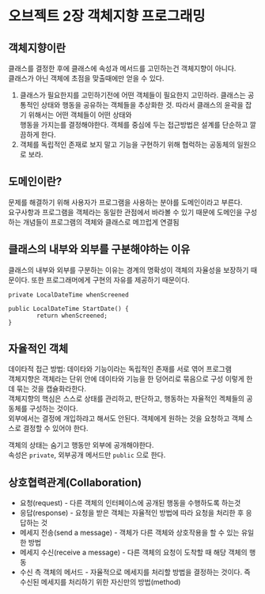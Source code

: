 오브젝트 2장 객체지향 프로그래밍
====

객체지향이란
---
클래스를 결정한 후에 클래스에 속성과 메서드를 고민하는건 객체지향이 아니다.  
클래스가 아닌 객체에 초점을 맞출때에만 얻을 수 있다.

1. 클래스가 필요한지를 고민하기전에 어떤 객체들이 필요한지 고민하라. 
클래스는 공통적인 상태와 행동을 공유하는 객체들을 추상화한 것. 따라서 클래스의 윤곽을 잡기 위해서는 어떤 객체들이 어떤 상태와   
행동을 가지는를 결정해야한다. 객체를  중심에 두는 접근방법은 설계를 단순하고 깔끔하게 한다.   
2. 객체를 독립적인 존재로 보지 말고 기능을 구현하기 위해 협럭하는 공동체의 일원으로 보라.  

도메인이란?
---
문제를 해결하기 위해 사용자가 프로그램을 사용하는 분야를 도메인이라고 부른다.   
요구사항과 프로그램을 객체라는 동일한 관점에서 바라볼 수 있기 때문에 도메인을 구성하는 개념들이 프로그램의 객체와 클래스로 메끄럽게 연결됨

클래스의 내부와 외부를 구분해야하는 이유 
---
클래스의 내부와 외부를 구분하는 이유는 경계의 명확성이 객체의 자율성을 보장하기 때문이다.
또한 프로그래머에게 구현의 자유를 제공하기 때문이다.


```
private LocalDateTime whenScreened 

public LocalDateTime StartDate() {
        return whenScreened;
} 
```

자율적인 객체
---
데이타적 접근 방법: 데이타와 기능이라는 독립적인 존재를 서로 엮어 프로그램  
객체지향은 객체라는 단위 안에 데이타와 기능을 한 덩어리로 묶음으로 구성 이렇게 한데 묶는 것을 캡슐화라한다.  
객체지향의 핵심은 스스로 상태를 관리하고, 판단하고, 행동하는 자율적인 겍체들의 공동체를 구성하는 것이다.  
외부에서는 결정에 개입하랴고 해서도 안된다. 객체에게 원하는 것을 요청하고 객체 스스로 결정할 수 있어야 한다.  


객체의 상태는 숨기고 행동만 외부에 공개해야한다.   
속성은 `private`, 외부공개 메서드만 `public` 으로 한다.   

상호협력관계(Collaboration)
---

* 요청(request) -  다른 객체의 인터페이스에 공개된 행동을 수행하도록 하는것  
* 응답(response) - 요청을 받은 객체는 자율적인 방법에 따라 요청을 처리한 후 응답하는 것
* 메세지 전송(send a message) - 객체가 다른 객체와 상호작용을 할 수 있는 유일한 방법
* 메세지 수신(receive a message) - 다른 객체의 요청이 도착할 때 해당 객체의 행동
* 수신 측 객체의 메서드 - 자율적으로 메세지를 처리할 방법을 결정하는 것이다. 즉 수신된 메세지를 처리하기 위한 자신만의 방법(method)

    
